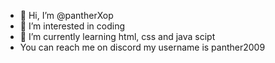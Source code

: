 - 👋 Hi, I’m @pantherXop
- 👀 I’m interested in coding
- 🌱 I’m currently learning html, css and java scipt
-  You can reach me on discord my username is panther2009
